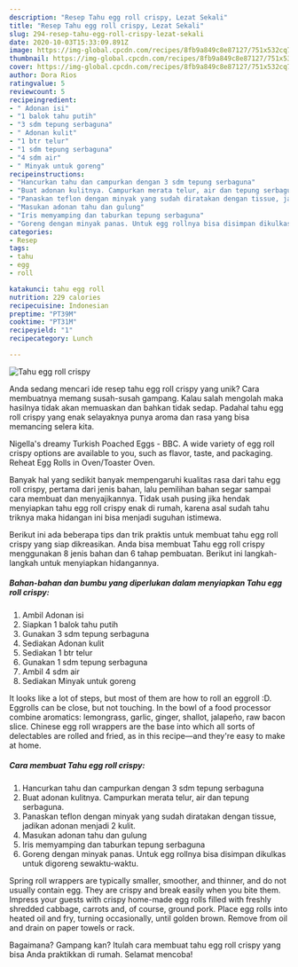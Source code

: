 ```yaml
---
description: "Resep Tahu egg roll crispy, Lezat Sekali"
title: "Resep Tahu egg roll crispy, Lezat Sekali"
slug: 294-resep-tahu-egg-roll-crispy-lezat-sekali
date: 2020-10-03T15:33:09.891Z
image: https://img-global.cpcdn.com/recipes/8fb9a849c8e87127/751x532cq70/tahu-egg-roll-crispy-foto-resep-utama.jpg
thumbnail: https://img-global.cpcdn.com/recipes/8fb9a849c8e87127/751x532cq70/tahu-egg-roll-crispy-foto-resep-utama.jpg
cover: https://img-global.cpcdn.com/recipes/8fb9a849c8e87127/751x532cq70/tahu-egg-roll-crispy-foto-resep-utama.jpg
author: Dora Rios
ratingvalue: 5
reviewcount: 5
recipeingredient:
- " Adonan isi"
- "1 balok tahu putih"
- "3 sdm tepung serbaguna"
- " Adonan kulit"
- "1 btr telur"
- "1 sdm tepung serbaguna"
- "4 sdm air"
- " Minyak untuk goreng"
recipeinstructions:
- "Hancurkan tahu dan campurkan dengan 3 sdm tepung serbaguna"
- "Buat adonan kulitnya. Campurkan merata telur, air dan tepung serbaguna."
- "Panaskan teflon dengan minyak yang sudah diratakan dengan tissue, jadikan adonan menjadi 2 kulit."
- "Masukan adonan tahu dan gulung"
- "Iris memyamping dan taburkan tepung serbaguna"
- "Goreng dengan minyak panas. Untuk egg rollnya bisa disimpan dikulkas untuk digoreng sewaktu-waktu."
categories:
- Resep
tags:
- tahu
- egg
- roll

katakunci: tahu egg roll 
nutrition: 229 calories
recipecuisine: Indonesian
preptime: "PT39M"
cooktime: "PT31M"
recipeyield: "1"
recipecategory: Lunch

---
```



![Tahu egg roll crispy](https://img-global.cpcdn.com/recipes/8fb9a849c8e87127/751x532cq70/tahu-egg-roll-crispy-foto-resep-utama.jpg)

Anda sedang mencari ide resep tahu egg roll crispy yang unik? Cara membuatnya memang susah-susah gampang. Kalau salah mengolah maka hasilnya tidak akan memuaskan dan bahkan tidak sedap. Padahal tahu egg roll crispy yang enak selayaknya punya aroma dan rasa yang bisa memancing selera kita.

Nigella&#39;s dreamy Turkish Poached Eggs - BBC. A wide variety of egg roll crispy options are available to you, such as flavor, taste, and packaging. Reheat Egg Rolls in Oven/Toaster Oven.

Banyak hal yang sedikit banyak mempengaruhi kualitas rasa dari tahu egg roll crispy, pertama dari jenis bahan, lalu pemilihan bahan segar sampai cara membuat dan menyajikannya. Tidak usah pusing jika hendak menyiapkan tahu egg roll crispy enak di rumah, karena asal sudah tahu triknya maka hidangan ini bisa menjadi suguhan istimewa.


Berikut ini ada beberapa tips dan trik praktis untuk membuat tahu egg roll crispy yang siap dikreasikan. Anda bisa membuat Tahu egg roll crispy menggunakan 8 jenis bahan dan 6 tahap pembuatan. Berikut ini langkah-langkah untuk menyiapkan hidangannya.

<!--inarticleads1-->

##### Bahan-bahan dan bumbu yang diperlukan dalam menyiapkan Tahu egg roll crispy:

1. Ambil  Adonan isi
1. Siapkan 1 balok tahu putih
1. Gunakan 3 sdm tepung serbaguna
1. Sediakan  Adonan kulit
1. Sediakan 1 btr telur
1. Gunakan 1 sdm tepung serbaguna
1. Ambil 4 sdm air
1. Sediakan  Minyak untuk goreng


It looks like a lot of steps, but most of them are how to roll an eggroll :D. Eggrolls can be close, but not touching. In the bowl of a food processor combine aromatics: lemongrass, garlic, ginger, shallot, jalapeño, raw bacon slice. Chinese egg roll wrappers are the base into which all sorts of delectables are rolled and fried, as in this recipe—and they&#39;re easy to make at home. 

<!--inarticleads2-->

##### Cara membuat Tahu egg roll crispy:

1. Hancurkan tahu dan campurkan dengan 3 sdm tepung serbaguna
1. Buat adonan kulitnya. Campurkan merata telur, air dan tepung serbaguna.
1. Panaskan teflon dengan minyak yang sudah diratakan dengan tissue, jadikan adonan menjadi 2 kulit.
1. Masukan adonan tahu dan gulung
1. Iris memyamping dan taburkan tepung serbaguna
1. Goreng dengan minyak panas. Untuk egg rollnya bisa disimpan dikulkas untuk digoreng sewaktu-waktu.


Spring roll wrappers are typically smaller, smoother, and thinner, and do not usually contain egg. They are crispy and break easily when you bite them. Impress your guests with crispy home-made egg rolls filled with freshly shredded cabbage, carrots and, of course, ground pork. Place egg rolls into heated oil and fry, turning occasionally, until golden brown. Remove from oil and drain on paper towels or rack. 

Bagaimana? Gampang kan? Itulah cara membuat tahu egg roll crispy yang bisa Anda praktikkan di rumah. Selamat mencoba!
